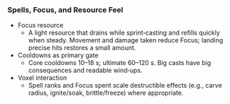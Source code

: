 ### Spells, Focus, and Resource Feel

- Focus resource
  - A light resource that drains while sprint‑casting and refills quickly when steady. Movement and damage taken reduce Focus; landing precise hits restores a small amount.
- Cooldowns as primary gate
  - Core cooldowns 10–18 s; ultimate 60–120 s. Big casts have big consequences and readable wind‑ups.
- Voxel interaction
  - Spell ranks and Focus spent scale destructible effects (e.g., carve radius, ignite/soak, brittle/freeze) where appropriate.

